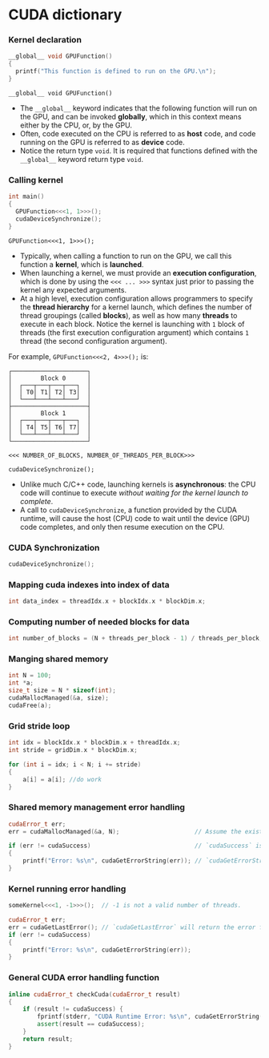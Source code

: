 # CUDA dictionary

### Kernel declaration
``` cpp
__global__ void GPUFunction()
{
  printf("This function is defined to run on the GPU.\n");
}
```

`__global__ void GPUFunction()`
  - The `__global__` keyword indicates that the following function will run on the GPU, and can be invoked **globally**, which in this context means either by the CPU, or, by the GPU.
  - Often, code executed on the CPU is referred to as **host** code, and code running on the GPU is referred to as **device** code.
  - Notice the return type `void`. It is required that functions defined with the `__global__` keyword return type `void`.
### Calling kernel
```cpp
int main()
{
  GPUFunction<<<1, 1>>>();
  cudaDeviceSynchronize();
}
```

`GPUFunction<<<1, 1>>>();`
  - Typically, when calling a function to run on the GPU, we call this function a **kernel**, which is **launched**.
  - When launching a kernel, we must provide an **execution configuration**, which is done by using the `<<< ... >>>` syntax just prior to passing the kernel any expected arguments.
  - At a high level, execution configuration allows programmers to specify the **thread hierarchy** for a kernel launch, which defines the number of thread groupings (called **blocks**), as well as how many **threads** to execute in each block. Notice the kernel is launching with `1` block of threads (the first execution configuration argument) which contains `1` thread (the second configuration argument).

For example, `GPUFunction<<<2, 4>>>();` is:

```
┌─────────────────────┐
│        Block 0      │
│  ┌───┬───┬───┬───┐  │
│  │ T0│ T1│ T2│ T3│  │
│  └───┴───┴───┴───┘  │
├─────────────────────┤
│        Block 1      │
│  ┌───┬───┬───┬───┐  │
│  │ T4│ T5│ T6│ T7│  │
│  └───┴───┴───┴───┘  │
└─────────────────────┘

<<< NUMBER_OF_BLOCKS, NUMBER_OF_THREADS_PER_BLOCK>>>
```

`cudaDeviceSynchronize();`
  - Unlike much C/C++ code, launching kernels is **asynchronous**: the CPU code will continue to execute *without waiting for the kernel launch to complete*.
  - A call to `cudaDeviceSynchronize`, a function provided by the CUDA runtime, will cause the host (CPU) code to wait until the device (GPU) code completes, and only then resume execution on the CPU.

### CUDA Synchronization
```cpp
cudaDeviceSynchronize();
```

### Mapping cuda indexes into index of data
``` cpp
int data_index = threadIdx.x + blockIdx.x * blockDim.x;
```

### Computing number of needed blocks for data
``` cpp
int number_of_blocks = (N + threads_per_block - 1) / threads_per_block;
```

### Manging shared memory
``` cpp
int N = 100;
int *a;
size_t size = N * sizeof(int);
cudaMallocManaged(&a, size);
cudaFree(a);
```

### Grid stride loop
``` cpp
int idx = blockIdx.x * blockDim.x + threadIdx.x;
int stride = gridDim.x * blockDim.x;

for (int i = idx; i < N; i += stride)
{
	a[i] = a[i]; //do work
}
```

### Shared memory management error handling
``` cpp
cudaError_t err;
err = cudaMallocManaged(&a, N);                    	// Assume the existence of `a` and `N`.

if (err != cudaSuccess)                           	// `cudaSuccess` is provided by CUDA.
{
	printf("Error: %s\n", cudaGetErrorString(err)); // `cudaGetErrorString` is provided by CUDA.
}

```

### Kernel running error handling
``` cpp
someKernel<<<1, -1>>>();  // -1 is not a valid number of threads.

cudaError_t err;
err = cudaGetLastError(); // `cudaGetLastError` will return the error from above.
if (err != cudaSuccess)
{
	printf("Error: %s\n", cudaGetErrorString(err));
}
```

### General CUDA error handling function
``` cpp
inline cudaError_t checkCuda(cudaError_t result)
{
	if (result != cudaSuccess) {
		fprintf(stderr, "CUDA Runtime Error: %s\n", cudaGetErrorString(result));
		assert(result == cudaSuccess);
	}
	return result;
}
```
